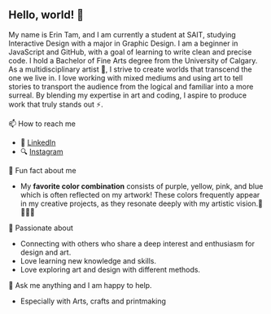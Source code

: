 ## Hello, world! 👋

My name is Erin Tam, and I am currently a student at SAIT, studying Interactive Design with a major in Graphic Design. I am a beginner in JavaScript and GitHub, with a goal of learning to write clean and precise code. I hold a Bachelor of Fine Arts degree from the University of Calgary. As a multidisciplinary artist 🎨, I strive to create worlds that transcend the one we live in. I love working with mixed mediums and using art to tell stories to transport the audience from the logical and familiar into a more surreal. By blending my expertise in art and coding, I aspire to produce work that truly stands out ⚡. 

📫 How to reach me
<ul>
  <li>
   👔 <a href="https://www.linkedin.com/in/erintam23/">LinkedIn</a> 
  </li>
  <li>
   🔍 <a href="https://www.instagram.com/mycolour_palette23/">Instagram</a>
  </li>
</ul>

🔖 Fun fact about me
<ul>
  <li>
My <strong>favorite color combination</strong> consists of purple, yellow, pink, and blue which is often reflected on my artwork! These colors frequently appear in my creative projects, as they resonate deeply with my artistic vision.💜💗💛💙
  </li>
</ul>

🤟 Passionate about 
<ul> 
  <li>
    Connecting with others who share a deep interest and enthusiasm for design and art. 
  </li>
  <li>
    Love learning new knowledge and skills.
  </li>
  <li>
    Love exploring art and design with different methods.
  </li>
</ul>

💬 Ask me anything and I am happy to help. 
<ul>
  <li>
    Especially with Arts, crafts and printmaking
  </li>
</ul>
